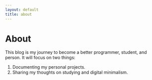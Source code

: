 ```yaml
---
layout: default
title: about
---
```

# About

This blog is my journey to become a better programmer, student, and person. It will focus on two things:
1. Documenting my personal projects.
2. Sharing my thoughts on studying and digital minimalism.
